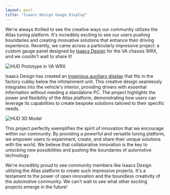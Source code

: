 ```yaml
---
layout: post
title: "Isaacs Design Gauge Display"
---
```


We're always thrilled to see the creative ways our community utilizes the Atlas tuning platform. It's incredibly exciting to see our users pushing boundaries and creating innovative solutions that enhance their driving experience. Recently, we came across a particularly impressive project: a custom gauge panel designed by [Isaacs Design](https://isaacs-design.com/) for the VA chassis WRX, and we couldn't wait to share it!

![HUD Prototype in VA WRX](https://motorsportsresearch.org/assets/posts/hud02.png?raw=true "HUD Prototype in VA WRX")

Isaacs Design has created an [ingenious auxiliary display](https://isaacs-design.com/building-a-heads-up-display-for-the-subaru-wrx-cubby) that fits in the factory cubby below the infotainment unit. This creative design seamlessly integrates into the vehicle's interior, providing drivers with essential information without needing a standalone PC. The project highlights the power and flexibility of the Atlas platform, demonstrating how users can leverage its capabilities to create bespoke solutions tailored to their specific needs.

![HUD 3D Model](https://motorsportsresearch.org/assets/posts/hud01.jpg?raw=true "HUD 3D Model")

This project perfectly exemplifies the spirit of innovation that we encourage within our community. By providing a powerful and versatile tuning platform, we empower users to experiment, create, and share their unique solutions with the world. We believe that collaborative innovation is the key to unlocking new possibilities and pushing the boundaries of automotive technology.

We're incredibly proud to see community members like Isaacs Design utilizing the Atlas platform to create such impressive projects. It's a testament to the power of open innovation and the boundless creativity of the automotive community. We can't wait to see what other exciting projects emerge in the future!

